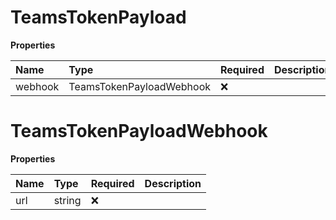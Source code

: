 # TeamsTokenPayload

**Properties**

| Name    | Type                     | Required | Description |
| :------ | :----------------------- | :------- | :---------- |
| webhook | TeamsTokenPayloadWebhook | ❌       |             |

# TeamsTokenPayloadWebhook

**Properties**

| Name | Type   | Required | Description |
| :--- | :----- | :------- | :---------- |
| url  | string | ❌       |             |
